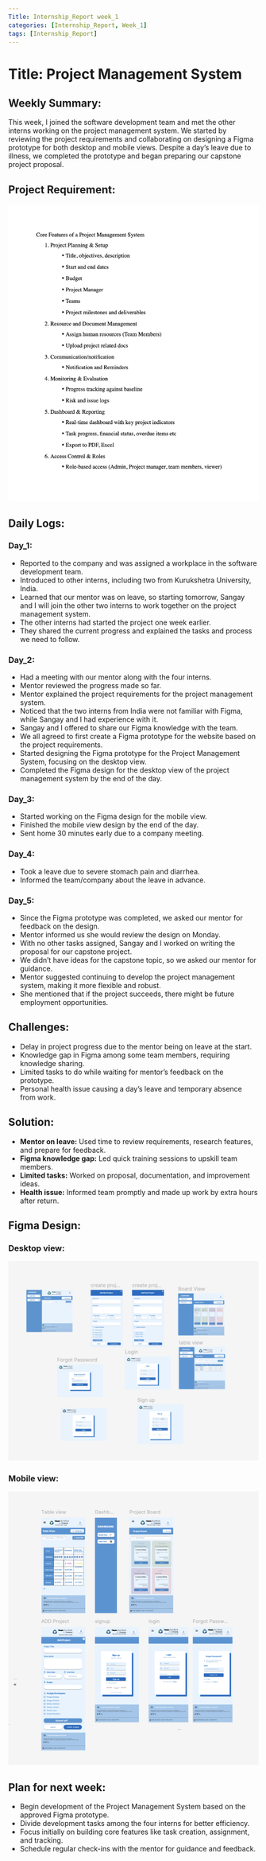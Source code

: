 ```yaml
---
Title: Internship_Report week_1
categories: [Internship_Report, Week_1]
tags: [Internship_Report]
---
```


# Title: Project Management System

## Weekly Summary:
This week, I joined the software development team and met the other interns working on the project management system. We started by reviewing the project requirements and collaborating on designing a Figma prototype for both desktop and mobile views. Despite a day’s leave due to illness, we completed the prototype and began preparing our capstone project proposal.

## Project Requirement:
![REQUIREMENTS](../assets/Internship/Requirements.png)

## Daily Logs:

### Day_1:
- Reported to the company and was assigned a workplace in the software development team.
- Introduced to other interns, including two from Kurukshetra University, India.
- Learned that our mentor was on leave, so starting tomorrow, Sangay and I will join the other two interns to   work together on the project management system.
- The other interns had started the project one week earlier.
- They shared the current progress and explained the tasks and process we need to follow.

### Day_2:
- Had a meeting with our mentor along with the four interns.
- Mentor reviewed the progress made so far.
- Mentor explained the project requirements for the project management system.
- Noticed that the two interns from India were not familiar with Figma, while Sangay and I had experience with it.
- Sangay and I offered to share our Figma knowledge with the team.
- We all agreed to first create a Figma prototype for the website based on the project requirements.
- Started designing the Figma prototype for the Project Management System, focusing on the desktop view.
- Completed the Figma design for the desktop view of the project management system by the end of the day.

### Day_3:
- Started working on the Figma design for the mobile view.
- Finished the mobile view design by the end of the day.
- Sent home 30 minutes early due to a company meeting.

### Day_4:
- Took a leave due to severe stomach pain and diarrhea.
- Informed the team/company about the leave in advance.

### Day_5:
- Since the Figma prototype was completed, we asked our mentor for feedback on the design.
- Mentor informed us she would review the design on Monday.
- With no other tasks assigned, Sangay and I worked on writing the proposal for our capstone project.
- We didn’t have ideas for the capstone topic, so we asked our mentor for guidance.
- Mentor suggested continuing to develop the project management system, making it more flexible and robust.
- She mentioned that if the project succeeds, there might be future employment opportunities.

## Challenges:
- Delay in project progress due to the mentor being on leave at the start.
- Knowledge gap in Figma among some team members, requiring knowledge sharing.
- Limited tasks to do while waiting for mentor’s feedback on the prototype.
- Personal health issue causing a day’s leave and temporary absence from work.

## Solution:
- **Mentor on leave:** Used time to review requirements, research features, and prepare for feedback.
- **Figma knowledge gap:** Led quick training sessions to upskill team members.
- **Limited tasks:** Worked on proposal, documentation, and improvement ideas.
- **Health issue:** Informed team promptly and made up work by extra hours after return.

## Figma Design:

### Desktop view:
![REQUIREMENTS](../assets/Internship/Desktop%20View.png)

### Mobile view:
![REQUIREMENTS](../assets/Internship/Mobile%20View.png)

## Plan for next week:
- Begin development of the Project Management System based on the approved Figma prototype.
- Divide development tasks among the four interns for better efficiency.
- Focus initially on building core features like task creation, assignment, and tracking.
- Schedule regular check-ins with the mentor for guidance and feedback.